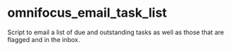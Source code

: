 # omnifocus_email_task_list
Script to email a list of due and outstanding tasks as well as those that are flagged and in the inbox.
